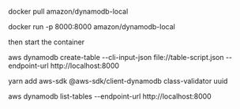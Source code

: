 docker pull amazon/dynamodb-local

docker run -p 8000:8000 amazon/dynamodb-local

then start the container

aws dynamodb create-table --cli-input-json file://table-script.json --endpoint-url http://localhost:8000

yarn add aws-sdk @aws-sdk/client-dynamodb class-validator uuid

aws dynamodb list-tables --endpoint-url http://localhost:8000